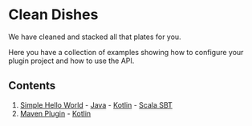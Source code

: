 Clean Dishes
============
We have cleaned and stacked all that plates for you.
 
Here you have a collection of examples showing how to configure your plugin project and how to use the API.

Contents
--------
1. [Simple Hello World][001] - [Java][001 J] - [Kotlin][001 K] - [Scala SBT][001 S SBT]
2. [Maven Plugin][002] - [Kotlin][002 K]
 
[002]: 002%20MavenPlugin
[002 K]: 002%20MavenPlugin/Kotlin

[001]: 001%20Simple%20Hello%20World
[001 J]: 001%20Simple%20Hello%20World/Java
[001 K]: 001%20Simple%20Hello%20World/Kotlin
[001 S SBT]: 001%20Simple%20Hello%20World/Scala
